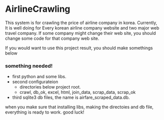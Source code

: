 # AirlineCrawling

This system is for crawling the price of airline company in korea.
Currently, It is well doing for Every korean airline company website and two major web travel company.
If some company might change their web site, you should change some code for that company web site.

If you would want to use this project result, you should make somethings below

### something needed!
- first python and some libs.
- second configurateion
  * directories below project root.
  * crawl, db_ok, excel, html, join_data, scrap_data, scrap_ok
- third sqlite3 db files, the name is airfare_scraped_data.db.

when you make sure that installing libs, making the directoies and db file, everything is ready to work.
good luck!
